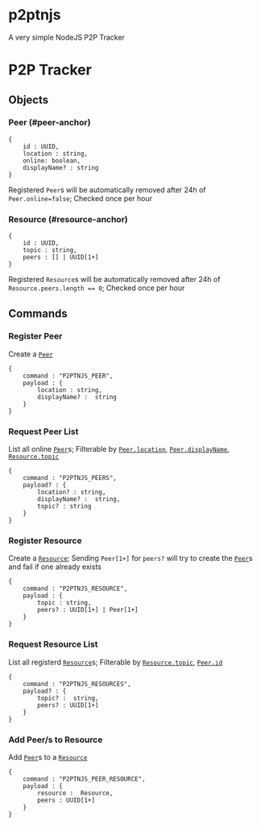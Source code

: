 # p2ptnjs
A very simple NodeJS P2P Tracker

# P2P Tracker
## Objects
### Peer (#peer-anchor)
```
{
    id : UUID,
    location : string,
    online: boolean,
    displayName? : string
}
```
Registered `Peer`s will be automatically removed after 24h of `Peer.online=false`; Checked once per hour

### Resource (#resource-anchor)
```
{
    id : UUID,
    topic : string,
    peers : [] | UUID[1+]
}
```
Registered `Resource`s will be automatically removed after 24h of `Resource.peers.length == 0`; Checked once per hour

## Commands
### Register Peer
Create a [`Peer`](#peer-anchor)
```
{
    command : "P2PTNJS_PEER",
    payload : {
        location : string,
        displayName? :  string
    }
}
```

### Request Peer List
List all online [`Peer`](#peer-anchor)s; Filterable by [`Peer.location`](#peer-anchor), [`Peer.displayName`](#peer-anchor), [`Resource.topic`](#resource-anchor)
```
{
    command : "P2PTNJS_PEERS",
    payload? : {
        location? : string,
        displayName? :  string,
        topic? : string
    }
}
```

### Register Resource
Create a [`Resource`](#resource-anchor); Sending `Peer[1+]` for `peers?` will try to create the [`Peer`](#peer-anchor)s and fail if one already exists
```
{
    command : "P2PTNJS_RESOURCE",
    payload : {
        topic : string,
        peers? : UUID[1+] | Peer[1+]
    }
}
```

### Request Resource List
List all registerd [`Resource`](#resource-anchor)s; Filterable by [`Resource.topic`](#resource-anchor), [`Peer.id`](#peer-anchor)
```
{
    command : "P2PTNJS_RESOURCES",
    payload? : {
        topic? :  string,
        peers? : UUID[1+]
    }
}
```

### Add Peer/s to Resource
Add [`Peer`](#peer-anchor)s to a [`Resource`](#resource-anchor)
```
{
    command : "P2PTNJS_PEER_RESOURCE",
    payload : {
        resource :  Resource,
        peers : UUID[1+]
	}
}
```
